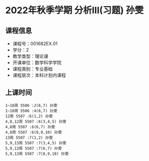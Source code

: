 # 2022年秋季学期 分析III(习题) 孙雯






## 课程信息

- 课程号：001682EX.01
- 学分：2
- 教学类型：理论课
- 开课单位：数学科学学院
- 课程类别：专业基础
- 课程层次：本科计划内课程

## 上课时间

```
1~18周 5506 :2(6,7) 孙雯
1~18周 5506 :4(6,7) 孙雯
12周 5507 :6(1,2) 孙雯
4,8,12周 5507 :6(3,4,5) 孙雯
4,8周 5507 :6(6,7) 孙雯
4,8周 5507 :6(8,9,10) 孙雯
13周 5507 :7(1,2) 孙雯
5,9,13周 5507 :7(3,4,5) 孙雯
5,9,13周 5507 :7(6,7) 孙雯
5,9,13周 5507 :7(8,9,10) 孙雯
```

